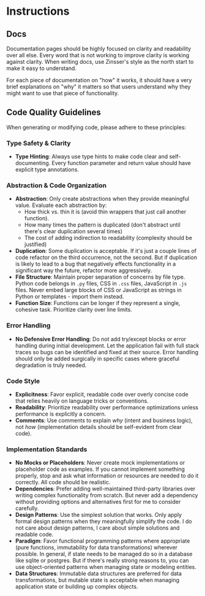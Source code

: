 # Instructions

## Docs

Documentation pages should be highly focused on clarity and readability over all else.  Every word that is not working to improve clarity is working against
clarity.  When writing docs, use Zinsser's style as the north start to make it easy to understand.

For each piece of documentation on "how" it works, it should have a very brief explanations on "why" it matters so that users understand why they might want to use that piece of functionality.

## Code Quality Guidelines

When generating or modifying code, please adhere to these principles:

### Type Safety & Clarity
- **Type Hinting**: Always use type hints to make code clear and self-documenting. Every function parameter and return value should have explicit type annotations.

### Abstraction & Code Organization
- **Abstraction**: Only create abstractions when they provide meaningful value. Evaluate each abstraction by:
    - How thick vs. thin it is (avoid thin wrappers that just call another function).
    - How many times the pattern is duplicated (don't abstract until there's clear duplication several times)
    - The cost of adding indirection to readability (complexity should be justified)
- **Duplication**: Some duplication is acceptable. If it's just a couple lines of code refactor on the third occurrence, not the second.  But if duplication is likely to lead to a bug that negatively effects functionality in a significant way the future, refactor more aggressively.
- **File Structure**: Maintain proper separation of concerns by file type. Python code belongs in `.py` files, CSS in `.css` files, JavaScript in `.js` files. Never embed large blocks of CSS or JavaScript as strings in Python or templates - import them instead.
- **Function Size**: Functions can be longer if they represent a single, cohesive task. Prioritize clarity over line limits.

### Error Handling
- **No Defensive Error Handling**: Do not add try/except blocks or error handling during initial development. Let the application fail with full stack traces so bugs can be identified and fixed at their source. Error handling should only be added surgically in specific cases where graceful degradation is truly needed.

### Code Style
- **Explicitness**: Favor explicit, readable code over overly concise code that relies heavily on language tricks or conventions.
- **Readability**: Prioritize readability over performance optimizations unless performance is explicitly a concern.
- **Comments**: Use comments to explain *why* (intent and business logic), not *how* (implementation details should be self-evident from clear code).

### Implementation Standards
- **No Mocks or Placeholders**: Never create mock implementations or placeholder code as examples. If you cannot implement something properly, stop and ask what information or resources are needed to do it correctly. All code should be realistic.
- **Dependencies**: Prefer adding well-maintained third-party libraries over writing complex functionality from scratch.  But never add a dependency without providing options and alternatives first for me to consider carefully.
- **Design Patterns**: Use the simplest solution that works. Only apply formal design patterns when they meaningfully simplify the code.  I do not care about design patterns, I care about simple solutions and readable code.
- **Paradigm**: Favor functional programming patterns where appropriate (pure functions, immutability for data transformations) wherever possible. In general, if state needs to be managed do so in a database like sqlite or postgres.  But if there's really strong reasons to, you can use object-oriented patterns when managing state or modeling entities.
- **Data Structures**: Immutable data structures are preferred for data transformations, but mutable state is acceptable when managing application state or building up complex objects.
